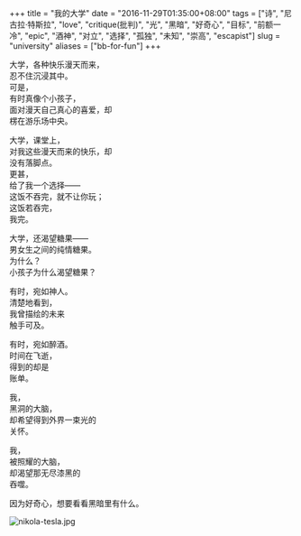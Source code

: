 +++
title = "我的大学"
date = "2016-11-29T01:35:00+08:00"
tags = ["诗", "尼古拉·特斯拉", "love", "critique(批判)", "光", "黑暗", "好奇心", "目标", "前额一冷", "epic", "酒神", "对立", "选择", "孤独", "未知", "崇高", "escapist"]
slug = "university"
aliases = ["bb-for-fun"]
+++

大学，各种快乐漫天而来，  
忍不住沉浸其中。  
可是，  
有时真像个小孩子，  
面对漫天自己真心的喜爱，却  
楞在游乐场中央。

大学，课堂上，  
对我这些漫天而来的快乐，却  
没有落脚点。  
更甚，  
给了我一个选择——  
这饭不吞完，就不让你玩；  
这饭若吞完，  
我完。

大学，还渴望糖果——  
男女生之间的纯情糖果。  
为什么？  
小孩子为什么渴望糖果？

有时，宛如神人。  
清楚地看到，  
我曾描绘的未来  
触手可及。

有时，宛如醉酒。  
时间在飞逝，  
得到的却是  
账单。

我，  
黑洞的大脑，  
却希望得到外界一束光的  
关怀。

我，  
被照耀的大脑，  
却渴望那无尽漆黑的  
吞噬。

因为好奇心，想要看看黑暗里有什么。

![nikola-tesla.jpg](/images/nikola-tesla.jpg "交流电之父尼古拉·特斯拉")
